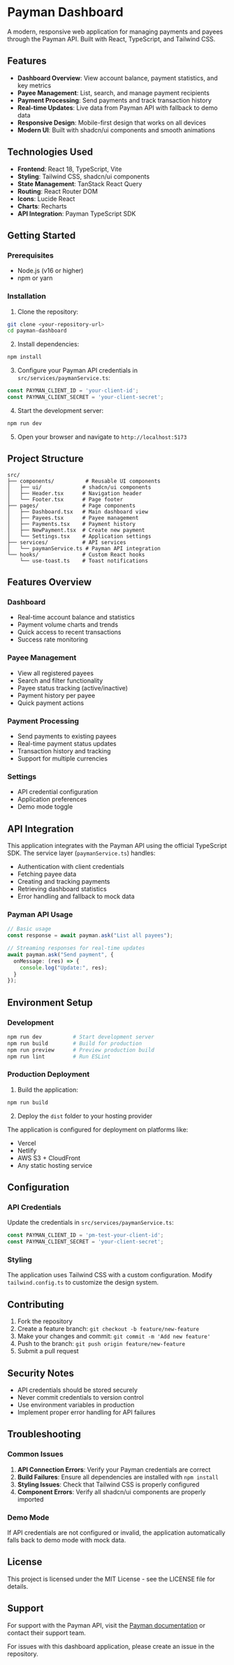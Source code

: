 
# Payman Dashboard

A modern, responsive web application for managing payments and payees through the Payman API. Built with React, TypeScript, and Tailwind CSS.

## Features

- **Dashboard Overview**: View account balance, payment statistics, and key metrics
- **Payee Management**: List, search, and manage payment recipients
- **Payment Processing**: Send payments and track transaction history
- **Real-time Updates**: Live data from Payman API with fallback to demo data
- **Responsive Design**: Mobile-first design that works on all devices
- **Modern UI**: Built with shadcn/ui components and smooth animations

## Technologies Used

- **Frontend**: React 18, TypeScript, Vite
- **Styling**: Tailwind CSS, shadcn/ui components
- **State Management**: TanStack React Query
- **Routing**: React Router DOM
- **Icons**: Lucide React
- **Charts**: Recharts
- **API Integration**: Payman TypeScript SDK

## Getting Started

### Prerequisites

- Node.js (v16 or higher)
- npm or yarn

### Installation

1. Clone the repository:
```bash
git clone <your-repository-url>
cd payman-dashboard
```

2. Install dependencies:
```bash
npm install
```

3. Configure your Payman API credentials in `src/services/paymanService.ts`:
```typescript
const PAYMAN_CLIENT_ID = 'your-client-id';
const PAYMAN_CLIENT_SECRET = 'your-client-secret';
```

4. Start the development server:
```bash
npm run dev
```

5. Open your browser and navigate to `http://localhost:5173`

## Project Structure

```
src/
├── components/          # Reusable UI components
│   ├── ui/             # shadcn/ui components
│   ├── Header.tsx      # Navigation header
│   └── Footer.tsx      # Page footer
├── pages/              # Page components
│   ├── Dashboard.tsx   # Main dashboard view
│   ├── Payees.tsx      # Payee management
│   ├── Payments.tsx    # Payment history
│   ├── NewPayment.tsx  # Create new payment
│   └── Settings.tsx    # Application settings
├── services/           # API services
│   └── paymanService.ts # Payman API integration
└── hooks/              # Custom React hooks
    └── use-toast.ts    # Toast notifications
```

## Features Overview

### Dashboard
- Real-time account balance and statistics
- Payment volume charts and trends
- Quick access to recent transactions
- Success rate monitoring

### Payee Management
- View all registered payees
- Search and filter functionality
- Payee status tracking (active/inactive)
- Payment history per payee
- Quick payment actions

### Payment Processing
- Send payments to existing payees
- Real-time payment status updates
- Transaction history and tracking
- Support for multiple currencies

### Settings
- API credential configuration
- Application preferences
- Demo mode toggle

## API Integration

This application integrates with the Payman API using the official TypeScript SDK. The service layer (`paymanService.ts`) handles:

- Authentication with client credentials
- Fetching payee data
- Creating and tracking payments
- Retrieving dashboard statistics
- Error handling and fallback to mock data

### Payman API Usage

```typescript
// Basic usage
const response = await payman.ask("List all payees");

// Streaming responses for real-time updates
await payman.ask("Send payment", {
  onMessage: (res) => {
    console.log("Update:", res);
  }
});
```

## Environment Setup

### Development
```bash
npm run dev          # Start development server
npm run build        # Build for production
npm run preview      # Preview production build
npm run lint         # Run ESLint
```

### Production Deployment

1. Build the application:
```bash
npm run build
```

2. Deploy the `dist` folder to your hosting provider

The application is configured for deployment on platforms like:
- Vercel
- Netlify
- AWS S3 + CloudFront
- Any static hosting service

## Configuration

### API Credentials
Update the credentials in `src/services/paymanService.ts`:
```typescript
const PAYMAN_CLIENT_ID = 'pm-test-your-client-id';
const PAYMAN_CLIENT_SECRET = 'your-client-secret';
```

### Styling
The application uses Tailwind CSS with a custom configuration. Modify `tailwind.config.ts` to customize the design system.

## Contributing

1. Fork the repository
2. Create a feature branch: `git checkout -b feature/new-feature`
3. Make your changes and commit: `git commit -m 'Add new feature'`
4. Push to the branch: `git push origin feature/new-feature`
5. Submit a pull request

## Security Notes

- API credentials should be stored securely
- Never commit credentials to version control
- Use environment variables in production
- Implement proper error handling for API failures

## Troubleshooting

### Common Issues

1. **API Connection Errors**: Verify your Payman credentials are correct
2. **Build Failures**: Ensure all dependencies are installed with `npm install`
3. **Styling Issues**: Check that Tailwind CSS is properly configured
4. **Component Errors**: Verify all shadcn/ui components are properly imported

### Demo Mode
If API credentials are not configured or invalid, the application automatically falls back to demo mode with mock data.

## License

This project is licensed under the MIT License - see the LICENSE file for details.

## Support

For support with the Payman API, visit the [Payman documentation](https://docs.payman.ai) or contact their support team.

For issues with this dashboard application, please create an issue in the repository.
